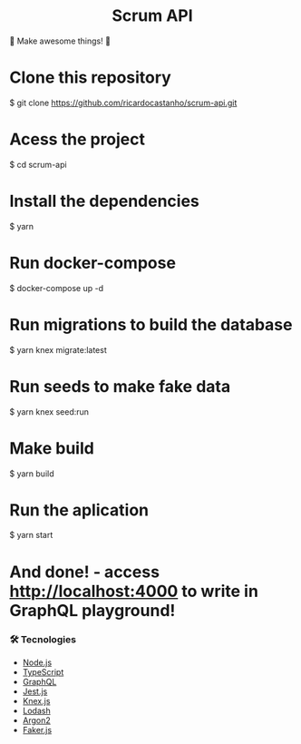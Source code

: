 <h1 align="center">
  Scrum API
</h1>

<p>🚀 Make awesome things! 🚀</p>

# Clone this repository
$ git clone <https://github.com/ricardocastanho/scrum-api.git>

# Acess the project
$ cd scrum-api

# Install the dependencies
$ yarn

# Run docker-compose
$ docker-compose up -d

# Run migrations to build the database
$ yarn knex migrate:latest

# Run seeds to make fake data
$ yarn knex seed:run

# Make build
$ yarn build

# Run the aplication
$ yarn start

# And done! - access <http://localhost:4000> to write in GraphQL playground!

### 🛠 Tecnologies

- [Node.js](https://nodejs.org/en/)
- [TypeScript](https://www.typescriptlang.org/)
- [GraphQL](https://www.graphql.org/)
- [Jest.js](https://www.jestjs.io/)
- [Knex.js](https://www.knex.org/)
- [Lodash](https://www.lodash.com/)
- [Argon2](https://argon2.online/)
- [Faker.js](https://github.com/marak/Faker.js/)
